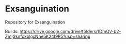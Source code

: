# Exsanguination
Repository for Exsanguination


Builds:
https://drive.google.com/drive/folders/1DmQV-b2-ZmjGsnfcxbIgcNhe5K24I9R5?usp=sharing

